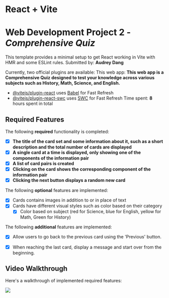# React + Vite
# Web Development Project 2 - *Comprehensive Quiz*

This template provides a minimal setup to get React working in Vite with HMR and some ESLint rules.
Submitted by: **Audrey Dang**

Currently, two official plugins are available:
This web app: **This web app is a Comprehensive Quiz designed to test your knowledge across various subjects such as History, Math, Science, and English.**

- [@vitejs/plugin-react](https://github.com/vitejs/vite-plugin-react/blob/main/packages/plugin-react/README.md) uses [Babel](https://babeljs.io/) for Fast Refresh
- [@vitejs/plugin-react-swc](https://github.com/vitejs/vite-plugin-react-swc) uses [SWC](https://swc.rs/) for Fast Refresh
Time spent: **8** hours spent in total

## Required Features

The following **required** functionality is completed:

- [x] **The title of the card set and some information about it, such as a short description and the total number of cards are displayed**
- [x] **A single card at a time is displayed, only showing one of the components of the information pair**
- [x] **A list of card pairs is created**
- [x] **Clicking on the card shows the corresponding component of the information pair**
- [x] **Clicking the next button displays a random new card**

The following **optional** features are implemented:

- [x] Cards contains images in addition to or in place of text
- [x] Cards have different visual styles such as color based on their category
  - [x] Color based on subject (red for Science, blue for English, yellow for Math, Green for History)
        
The following **additional** features are implemented:
* [x] Allow users to go back to the previous card using the 'Previous' button.
* [x] When reaching the last card, display a message and start over from the beginning.


## Video Walkthrough

Here's a walkthrough of implemented required features:

![](https://github.com/audreydang4103/Project2-FlashCards/blob/main/Kapture%202024-10-01%20at%2000.32.19.gif)
